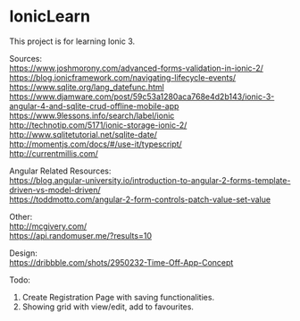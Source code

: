 # IonicLearn

This project is for learning Ionic 3.

Sources:<br>
https://www.joshmorony.com/advanced-forms-validation-in-ionic-2/
<br>https://blog.ionicframework.com/navigating-lifecycle-events/
<br>https://www.sqlite.org/lang_datefunc.html
<br>https://www.djamware.com/post/59c53a1280aca768e4d2b143/ionic-3-angular-4-and-sqlite-crud-offline-mobile-app
<br>https://www.9lessons.info/search/label/ionic
<br>http://technotip.com/5171/ionic-storage-ionic-2/
<br>http://www.sqlitetutorial.net/sqlite-date/
<br>http://momentjs.com/docs/#/use-it/typescript/
<br>http://currentmillis.com/

Angular Related Resources:<br>
https://blog.angular-university.io/introduction-to-angular-2-forms-template-driven-vs-model-driven/
<br>https://toddmotto.com/angular-2-form-controls-patch-value-set-value

Other:<br>
http://mcgivery.com/
<br>https://api.randomuser.me/?results=10
<br>

Design:<br>
https://dribbble.com/shots/2950232-Time-Off-App-Concept

Todo:
1) Create Registration Page with saving functionalities.
2) Showing grid with view/edit, add to favourites.
